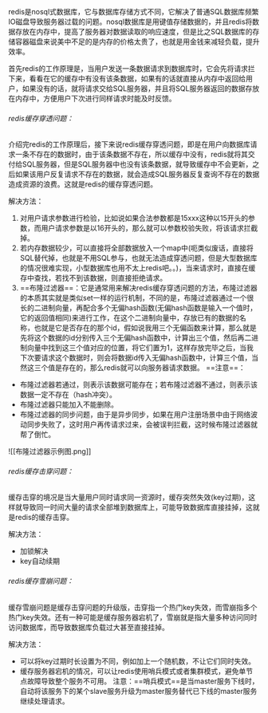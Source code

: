redis是nosql式数据库，它与数据库存储方式不同，它解决了普通SQL数据库频繁IO磁盘导致服务器过载的问题。nosql数据库是用键值存储数据的，并且redis将数据存放在内存中，提高了服务器对数据读取的响应速度，但是比之SQL数据库的存储容器磁盘来说美中不足的是内存的价格太贵了，也就是用金钱来减轻负载，提升效率。

首先redis的工作原理是，当用户发送一条数据请求到数据库时，它会先将请求拦下来，看看在它的缓存中有没有该条数据，如果有的话就直接从内存中返回给用户，如果没有的话，就将请求交给SQL服务器，并且将SQL服务器返回的数据存放在内存中，方便用户下次进行同样请求时能及时反馈。

###### redis缓存穿透问题：
介绍完redis的工作原理后，接下来说redis缓存穿透问题，即是在用户向数据库请求一条不存在的数据时，由于该条数据不存在，所以缓存中没有，redis就将其交付给SQL服务器，但是SQL服务器中也没有该条数据，就导致缓存中不会更新，之后如果该用户反复请求不存在的数据，就会造成SQL服务器反复查询不存在的数据造成资源的浪费。这就是redis的缓存穿透问题。

解决方法：
1. 对用户请求参数进行检验，比如说如果合法参数都是15xxx这种以15开头的参数，而用户请求参数是以16开头的，那么就可以参数校验失败，将该请求拦截掉。
2. 若内存数据较少，可以直接将全部数据放入一个map中(呃类似废话，直接将SQL替代掉，也就是不用SQL参与，也就无法造成穿透问题，但是大型数据库的情况很难实现，小型数据库也用不太上redis吧。。)，当来请求时，直接在缓存中查找，若找不到该数据，则直接拒绝请求。
3. ==布隆过滤器==：它是通常用来解决redis缓存穿透问题的方法，布隆过滤器的本质其实就是类似set一样的运行机制，不同的是，布隆过滤器通过一个很长的二进制向量，再配合多个无偏hash函数(无偏hash函数是输入一个值时，它的返回值相同)来进行工作，在这个二进制向量中，存放已有的数据的名称，也就是它是否存在的那个id，假如说我用三个无偏函数来计算，那么就是先将这个数据的id分别传入三个无偏hash函数中，计算出三个值，然后再二进制向量中找到这三个值对应的位置，将它们置为1，这样存放完毕之后，当我下次要请求这个数据时，则会将数据id传入无偏hash函数中，计算三个值，当然这三个值是存在的，那么redis就可以向服务器请求数据。
==注意==：
- 布隆过滤器若通过，则表示该数据可能存在；若布隆过滤器不通过，则表示该数据一定不存在（hash冲突）。
- 布隆过滤器只能加入不能删除。
- 布隆过滤器的同步问题，由于是异步同步，如果在用户注册场景中由于网络波动同步失败了，这时用户再传请求过来，会被误判拦截，这时候布隆过滤器就帮了倒忙。

![[布隆过滤器示例图.png]]
###### redis缓存击穿问题：
缓存击穿的境况是当大量用户同时请求同一资源时，缓存突然失效(key过期)，这样就导致同一时间大量的请求全部堆到数据库上，可能导致数据库直接挂掉，这就是redis的缓存击穿。

解决方法：
- 加锁解决
- key自动续期

###### redis缓存雪崩问题：
缓存雪崩问题是缓存击穿问题的升级版，击穿指一个热门key失效，而雪崩指多个热门key失效。还有一种可能是缓存服务器宕机了，雪崩就是指大量多种访问同时访问数据库，而导致数据库负载过大甚至直接挂掉。

解决方法：
- 可以将key过期时长设置为不同，例如加上一个随机数，不让它们同时失效。
- 缓存服务器宕机的情况，可以让redis使用哨兵模式或者集群模式，避免单节点故障导致整个服务不可用。
注意：==哨兵模式==是当master服务下线时，自动将该服务下的某个slave服务升级为master服务替代已下线的master服务继续处理请求。